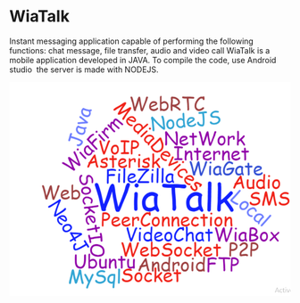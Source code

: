 # WiaTalk
Instant messaging application capable of performing the following functions: chat message, file transfer, audio and video call 
WiaTalk is a mobile application developed in JAVA.
To compile the code, use Android studio
 the server is made with NODEJS.

![Alt text](Cloud_image_WiaTalk.PNG)
